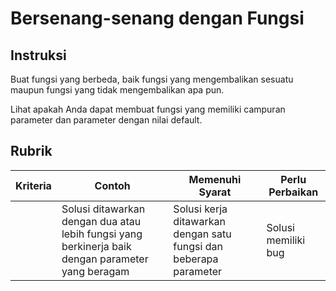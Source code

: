 # Bersenang-senang dengan Fungsi

## Instruksi

Buat fungsi yang berbeda, baik fungsi yang mengembalikan sesuatu maupun fungsi yang tidak mengembalikan apa pun.

Lihat apakah Anda dapat membuat fungsi yang memiliki campuran parameter dan parameter dengan nilai default.

## Rubrik

| Kriteria | Contoh                                                                                            | Memenuhi Syarat                                                   | Perlu Perbaikan     |
|----------|---------------------------------------------------------------------------------------------------|-------------------------------------------------------------------|---------------------|
|          | Solusi ditawarkan dengan dua atau lebih fungsi yang berkinerja baik dengan parameter yang beragam | Solusi kerja ditawarkan dengan satu fungsi dan beberapa parameter | Solusi memiliki bug |
